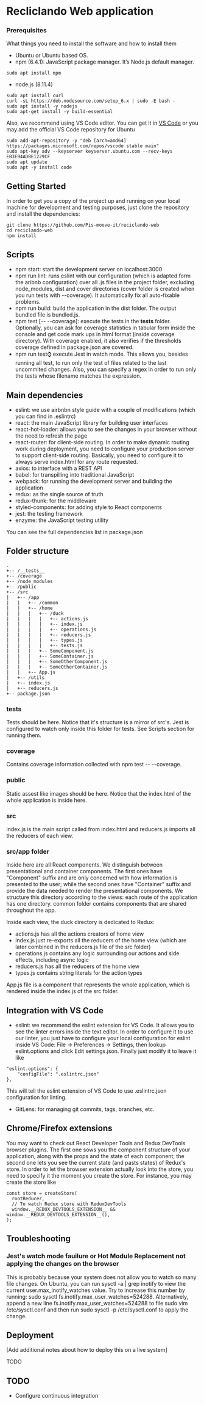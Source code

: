 # Recliclando Web application

### Prerequisites

What things you need to install the software and how to install them
- Ubuntu or Ubuntu based OS.
- npm (6.4.1): JavaScript package manager. It’s Node.js default manager.
```
sudo apt install npm
```
- node.js (8.11.4)
```
sudo apt install curl
curl -sL https://deb.nodesource.com/setup_6.x | sudo -E bash -
sudo apt install -y nodejs
sudo apt-get install -y build-essential
```

Also, we recommend using VS Code editor. You can get it in [VS Code](https://code.visualstudio.com/) or you may add the official VS Code repository for Ubuntu
```
sudo add-apt-repository -y "deb [arch=amd64] https://packages.microsoft.com/repos/vscode stable main"
sudo apt-key adv --keyserver keyserver.ubuntu.com --recv-keys EB3E94ADBE1229CF
sudo apt update
sudo apt -y install code
```

## Getting Started

In order to get you a copy of the project up and running on your local machine for development and testing purposes, just clone the repository and install the dependencies:

```
git clone https://github.com/Pis-moove-it/reciclando-web
cd reciclando-web
npm install
```

## Scripts

- npm start: start the development server on localhost:3000
- npm run lint: runs eslint with our configuration (which is adapted form the aribnb configuration) over all .js files in the project folder, excluding node_modules, dist and cover directories (cover folder is created when you run tests with --coverage). It automatically fix all auto-fixable problems.
- npm run build: build the application in the dist folder. The output bundled file is bundled.js.
- npm test [-- --coverage]:  execute the tests in the __tests__ folder. Optionally, you can ask for coverage statistics in tabular form inside the console and get code mark ups in html format (inside coverage directory). With coverage enabled, it also verifies if the thresholds coverage defined in package.json are covered.
- npm run test:watch: execute Jest in watch mode. This allows you, besides running all test, to run only the test of files related to the last uncommited changes. Also, you can specify a regex in order to run only the tests whose filename matches the expression.

## Main dependencies

- eslint: we use airbnbn style guide with a couple of modifications (which you can find in .eslintrc)
- react: the main JavaScript library for building user interfaces
- react-hot-loader: allows you to see the changes in your browser without the need to refresh the page
- react-router: for client-side routing. In order to make dynamic routing work during deployment, you need to configure your production server to support client-side routing. Basically, you need to configure it to always serve index.html for any route requested.
- axios: to interface with a REST API
- babel: for transpilling into traditional JavaScript
- webpack: for running the development server and building the application
- redux: as the single source of truth
- redux-thunk: for the middleware
- styled-components: for adding style to React components
- jest: the testing framework
- enzyme: the JavaScript testing utility

You can see the full dependencies list in package.json


## Folder structure

```
.
+-- /__tests__
+-- /coverage
+-- /node_modules
+-- /public
+-- /src
|   +-- /app
|   |   +-- /common
|   |   +-- /home
|   |   |   +-- /duck
|   |   |   |   +-- actions.js
|   |   |   |   +-- index.js
|   |   |   |   +-- operations.js
|   |   |   |   +-- reducers.js
|   |   |   |   +-- types.js
|   |   |   |   +-- tests.js
|   |   |   +-- SomeComponent.js
|   |   |   +-- SomeContainer.js
|   |   |   +-- SomeOtherComponent.js
|   |   |   +-- SomeOtherContainer.js
|   |   +-- App.js
|   +-- /utils
|   +-- index.js
|   +-- reducers.js
+-- package.json
```

### __tests__

Tests should be here. Notice that it's structure is a mirror of src's. Jest is configured to watch only inside this folder for tests. See Scripts section for running them.

### coverage

Contains coverage information collected with npm test -- --coverage.

### public

Static assest like images should be here. Notice that the index.html of the whole application is inside here.

### src

index.js is the main script called from index.html and reducers.js imports all the reducers of each view.

### src/app folder

Inside here are all React components. We distinguish between presentational and container components. The first ones have "Component" suffix and are only concerned with how information is presented to the user; while the second ones have "Container" suffix and provide the data needed to render the presentational components. We structure this directory according to the views: each route of the application has one directory. common folder contains components that are shared throughout the app.

Inside each view, the duck directory is dedicated to Redux:
- actions.js has all the actions creators of home view
- index.js just re-exports all the reducers of the home view (which are later combined in the reducers.js file of the src folder)
- operations.js contains any logic surrounding our actions and side effects, including async logic
- reducers.js has all the reducers of the home view
- types.js contains string literals for the action types

App.js file is a component that represents the whole application, which is rendered inside the index.js of the src folder.

## Integration with VS Code

- eslint: we recommend the eslint extension for VS Code. It allows you to see the linter errors inside the text editor. In order to configure it to use our linter, you just have to configure your local configuration for eslint inside VS Code: File -> Preferences -> Settings, then lookup eslint.options and click Edit settings.json. Finally just modify it to leave it like

```
"eslint.options": {
    "configFile": ".eslintrc.json"
},
```
This will tell the eslint extension of VS Code to use .eslintrc.json configuration for linting.

- GitLens: for managing git commits, tags, branches, etc.

## Chrome/Firefox extensions

You may want to check out React Developer Tools and Redux DevTools browser plugins. The first one sows you the component structure of your application, along with the props and the state of each component; the second one lets you see the current state (and pasts states) of Redux's store. In order to let the browser extension actually look into the store, you need to specify it the moment you create the store. For instance, you may create the store like

```
const store = createStore(
  rootReducer,
  // To watch Redux store with ReduxDevTools
  window.__REDUX_DEVTOOLS_EXTENSION__ && window.__REDUX_DEVTOOLS_EXTENSION__(),
);
```

## Troubleshooting

### Jest's watch mode fauilure or Hot Module Replacement not applying the changes on the browser
This is probably because your system does not allow you to watch so many file changes. On Ubuntu, you can run sysctl -a | grep inotify to view the current user.max_inotify_watches value. Try to increase this number by running: sudo sysctl fs.inotify.max_user_watches=524288. Alternatively, append a new line fs.inotify.max_user_watches=524288 to file sudo vim /etc/sysctl.conf and then run sudo sysctl -p /etc/sysctl.conf to apply the change.

## Deployment

[Add additional notes about how to deploy this on a live system]

TODO

## TODO
- Configure continuous integration
